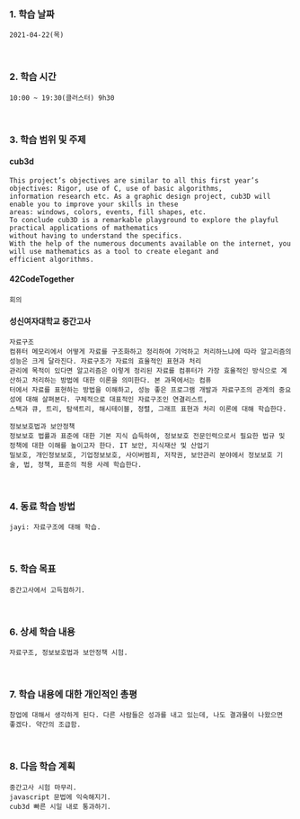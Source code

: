 ### 1. 학습 날짜
    2021-04-22(목)
​
### 2. 학습 시간
    10:00 ~ 19:30(클러스터) 9h30
​
### 3. 학습 범위 및 주제      
#### cub3d
    This project’s objectives are similar to all this first year’s objectives: Rigor, use of C, use of basic algorithms, 
    information research etc. As a graphic design project, cub3D will enable you to improve your skills in these
    areas: windows, colors, events, fill shapes, etc.
    To conclude cub3D is a remarkable playground to explore the playful practical applications of mathematics 
    without having to understand the specifics.
    With the help of the numerous documents available on the internet, you will use mathematics as a tool to create elegant and
    efficient algorithms.
    
#### 42CodeTogether
    회의
    
#### 성신여자대학교 중간고사
    자료구조
    컴퓨터 메모리에서 어떻게 자료를 구조화하고 정리하여 기억하고 처리하느냐에 따라 알고리즘의 성능은 크게 달라진다. 자료구조가 자료의 효율적인 표현과 처리 
    관리에 목적이 있다면 알고리즘은 이렇게 정리된 자료를 컴퓨터가 가장 효율적인 방식으로 계산하고 처리하는 방법에 대한 이론을 의미한다. 본 과목에서는 컴퓨
    터에서 자료를 표현하는 방법을 이해하고, 성능 좋은 프로그램 개발과 자료구조의 관계의 중요성에 대해 살펴본다. 구체적으로 대표적인 자료구조인 연결리스트, 
    스택과 큐, 트리, 탐색트리, 해시테이블, 정렬, 그래프 표현과 처리 이론에 대해 학습한다.
    
    정보보호법과 보안정책
    정보보호 법률과 표준에 대한 기본 지식 습득하여, 정보보호 전문인력으로서 필요한 법규 및 정책에 대한 이해를 높이고자 한다. IT 보안, 지식재산 및 산업기
    밀보호, 개인정보보호, 기업정보보호, 사이버범죄, 저작권, 보안관리 분야에서 정보보호 기술, 법, 정책, 표준의 적용 사례 학습한다.
​
### 4. 동료 학습 방법
    jayi: 자료구조에 대해 학습.
​
### 5. 학습 목표
    중간고사에서 고득점하기.
​    
### 6. 상세 학습 내용
    자료구조, 정보보호법과 보안정책 시험.
​
### 7. 학습 내용에 대한 개인적인 총평
    창업에 대해서 생각하게 된다. 다른 사람들은 성과를 내고 있는데, 나도 결과물이 나왔으면 좋겠다. 약간의 조급함.
​
### 8. 다음 학습 계획
    중간고사 시험 마무리.
    javascript 문법에 익숙해지기.
    cub3d 빠른 시일 내로 통과하기.